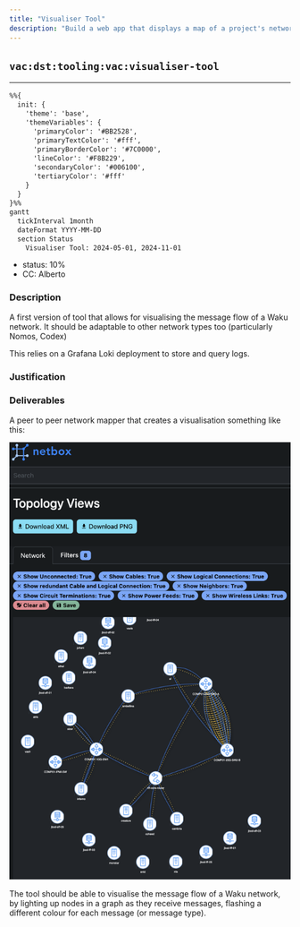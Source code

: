 ```yaml
---
title: "Visualiser Tool"
description: "Build a web app that displays a map of a project's network, showing the flow of messages between nodes."
---
```

## `vac:dst:tooling:vac:visualiser-tool`
---

```mermaid
%%{ 
  init: { 
    'theme': 'base', 
    'themeVariables': { 
      'primaryColor': '#BB2528', 
      'primaryTextColor': '#fff', 
      'primaryBorderColor': '#7C0000', 
      'lineColor': '#F8B229', 
      'secondaryColor': '#006100', 
      'tertiaryColor': '#fff' 
    } 
  } 
}%%
gantt
  tickInterval 1month
  dateFormat YYYY-MM-DD 
  section Status
    Visualiser Tool: 2024-05-01, 2024-11-01
```

- status: 10%
- CC: Alberto

### Description

A first version of tool that allows for visualising the message flow of a Waku network. It should be adaptable to other network types too (particularly Nomos, Codex)

This relies on a Grafana Loki deployment to store and query logs.

### Justification

### Deliverables

A peer to peer network mapper that creates a visualisation something like this:

[![Visualiser Tool](visualiser-tool.png)](visualiser-tool.png)

The tool should be able to visualise the message flow of a Waku network, by lighting up nodes in a graph as they receive messages, flashing a different colour for each message (or message type).